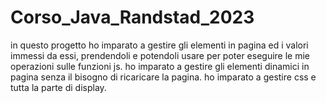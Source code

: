 # Corso_Java_Randstad_2023                                                                                                                      

in questo progetto ho imparato a gestire gli elementi in pagina ed i valori immessi da essi, prendendoli e potendoli usare 
per poter eseguire le mie operazioni sulle funzioni js.
ho imparato a gestire gli elementi dinamici in pagina senza il bisogno di ricaricare la pagina. 
ho imparato a gestire css e tutta la parte di display.
